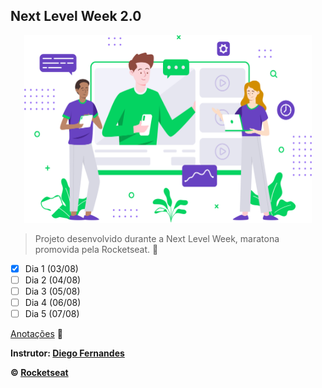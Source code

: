 ## Next Level Week 2.0

<p align="center">
  <img width="460" height="300" src="/web/src/assets/images/landing.svg" width="500px" />
</p>

> Projeto desenvolvido durante a Next Level Week, maratona promovida pela Rocketseat. 🚀

- [x] Dia 1 (03/08)
- [ ] Dia 2 (04/08)
- [ ] Dia 3 (05/08)
- [ ] Dia 4 (06/08)
- [ ] Dia 5 (07/08)

[Anotações](https://www.notion.so/Next-Level-Week-2-0-6ea8ccc33fbd457bab1598b885e4b747) 📃

**Instrutor: [Diego Fernandes](https://github.com/diego3g)**

**&copy; [Rocketseat](https://rocketseat.com.br/)**